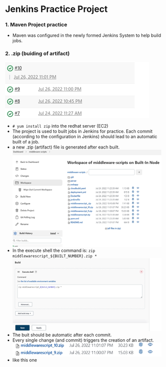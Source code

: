 # Jenkins Practice Project

### 1. Maven Project practice
* Maven was configured in the newly formed Jenkins System to help build jobs.

### 2. .zip (buiding of artifact)
![](images/new%20artifact%20in%20jenkins.jpg)
* `# yum install zip` into the redhat server (EC2)
* The project is used to built jobs in Jenkins for practice. Each commit (according to the configuration in Jenkins) should lead to an automatic built of a job.
* a new .zip (artifact) file is generated after each built.
![](images/new%20artifact%20inside%20workspace%20jenkinks.jpg)
* In the execute shell the command is: `zip middlewarescript_${BUILT_NUMBER}.zip *`
![](images/new%20artifact%20shell%20configuration%20build%20jenkins.jpg)
* The buit should be automatic after each commit. 
* Every single change (and commit) triggers the creation of an artifact.
![](images/new%20artifact%20build%20in%20jenkins.jpg)
* like this one
